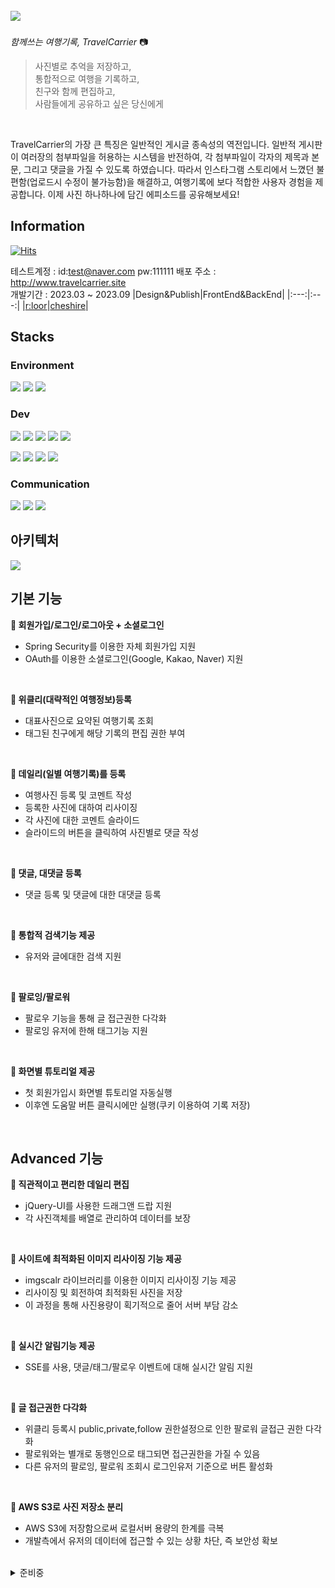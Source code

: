  <img src="https://github.com/Team-Gongkal/TravelCarrier/assets/89832538/8fad71c0-63ea-49e1-8c1b-29e7d4ed6cb7"> &nbsp;
 ---
*함께쓰는 여행기록, TravelCarrier* :camera:

> 사진별로 추억을 저장하고, <br/>
통합적으로 여행을 기록하고, <br/>
친구와 함께 편집하고,<br/>
사람들에게 공유하고 싶은 당신에게

<br/>

TravelCarrier의 가장 큰 특징은 일반적인 게시글 종속성의 역전입니다. 일반적 게시판이 여러장의 첨부파일을 허용하는 시스템을 반전하여, 각 첨부파일이 각자의 제목과 본문, 그리고 댓글을 가질 수 있도록 하였습니다. 따라서 인스타그램 스토리에서 느꼈던 불편함(업로드시 수정이 불가능함)을 해결하고, 여행기록에 보다 적합한 사용자 경험을 제공합니다. 이제 사진 하나하나에 담긴 에피소드를 공유해보세요!

## Information
[![Hits](https://hits.seeyoufarm.com/api/count/incr/badge.svg?url=https%3A%2F%2Fgithub.com%2FcheshireHYUN%2FTravelCarrier&count_bg=%2381C5E0&title_bg=%23D0D0D0&icon=&icon_color=%23E7E7E7&title=hits&edge_flat=false)](https://hits.seeyoufarm.com)

테스트계정 : id:test@naver.com pw:111111
배포 주소 : http://www.travelcarrier.site <br/>
개발기간 : 2023.03 ~ 2023.09
|Design&Publish|FrontEnd&BackEnd|
|:---:|:---:|
|[r:loor](https://github.com/CutieYundung)|[cheshire](https://github.com/cheshireHYUN)|
 



## Stacks
### Environment
<img src="https://img.shields.io/badge/AWS EC2-FF9900?style=flat-square&logo=amazonec2&logoColor=black"/> <img src="https://img.shields.io/badge/AWS S3-E34F26?style=flat-square&logo=amazons3&logoColor=white"/> <img src="https://img.shields.io/badge/AWS RDS-527FFF?style=flat-square&logo=amazonrds&logoColor=white"/> 
### Dev
<img src="https://img.shields.io/badge/java-007396?style=flat&logo=java&logoColor=white">&nbsp;<img src="https://img.shields.io/badge/SpringBoot-6DB33F?style=flat&logo=springboot&logoColor=white"/>&nbsp;<img src="https://img.shields.io/badge/JPA-4FC08D?style=flat&logo=jpa&logoColor=white"/>&nbsp;<img src="https://img.shields.io/badge/MySQL-4479A1?style=flat&logo=mysql&logoColor=white"/>&nbsp;<img src="https://img.shields.io/badge/Thymeleaf-005F0F?style=flat&logo=thymeleaf&logoColor=white"/>


<img src="https://img.shields.io/badge/HTML-E34F26?style=flat&logo=html5&logoColor=white"/>&nbsp;<img src="https://img.shields.io/badge/CSS-1572B6?style=flat&logo=css3&logoColor=white"/>&nbsp;<img src="https://img.shields.io/badge/JavaScript-F7DF1E?style=flat&logo=javascript&logoColor=white"/>&nbsp;<img src="https://img.shields.io/badge/JQuery-0769AD?style=flat&logo=jquery&logoColor=white"/>


### Communication
<img src="https://img.shields.io/badge/Git-F05032?style=flat&logo=git&logoColor=white"/>&nbsp;<img src="https://img.shields.io/badge/Github-181717?style=flat&logo=github&logoColor=white"/>&nbsp;<img src="https://img.shields.io/badge/Notion-000000?style=flat&logo=notion&logoColor=white"/> 

## 아키텍처
 <img src="https://github.com/Team-Gongkal/TravelCarrier/assets/89832538/ddba4131-4dac-4626-b817-e231a186e3cf">

## 기본 기능
<b>📁 회원가입/로그인/로그아웃 + 소셜로그인</b>
  - Spring Security를 이용한 자체 회원가입 지원
  - OAuth를 이용한 소셜로그인(Google, Kakao, Naver) 지원
<br/>

<b>📁 위클리(대략적인 여행정보)등록 </b>
  - 대표사진으로 요약된 여행기록 조회
  - 태그된 친구에게 해당 기록의 편집 권한 부여
<br/>

<b>📁 데일리(일별 여행기록)를 등록</b>
  - 여행사진 등록 및 코멘트 작성
  - 등록한 사진에 대하여 리사이징
  - 각 사진에 대한 코멘트 슬라이드
  - 슬라이드의 버튼을 클릭하여 사진별로 댓글 작성
<br/>

<b>📁 댓글, 대댓글 등록</b>
  - 댓글 등록 및 댓글에 대한 대댓글 등록
<br/>

<b>📁 통합적 검색기능 제공</b>
  - 유저와 글에대한 검색 지원
<br/>

<b>📁 팔로잉/팔로워</b>
  - 팔로우 기능을 통해 글 접근권한 다각화
  - 팔로잉 유저에 한해 태그기능 지원
<br/>

<b>📁 화면별 튜토리얼 제공</b>
  - 첫 회원가입시 화면별 튜토리얼 자동실행
  - 이후엔 도움말 버튼 클릭시에만 실행(쿠키 이용하여 기록 저장)
<br/>

## Advanced 기능
<b>📁 직관적이고 편리한 데일리 편집</b>
  - jQuery-UI를 사용한 드래그앤 드랍 지원
  - 각 사진객체를 배열로 관리하여 데이터를 보장
<br/>

<b>📁 사이트에 최적화된 이미지 리사이징 기능 제공</b>
  - imgscalr 라이브러리를 이용한 이미지 리사이징 기능 제공
  - 리사이징 및 회전하여 최적화된 사진을 저장
  - 이 과정을 통해 사진용량이 획기적으로 줄어 서버 부담 감소
<br/>

<b>📁 실시간 알림기능 제공</b>
  - SSE를 사용, 댓글/태그/팔로우 이벤트에 대해 실시간 알림 지원
<br/>

<b>📁 글 접근권한 다각화</b>
  - 위클리 등록시 public,private,follow 권한설정으로 인한 팔로워 글접근 권한 다각화
  - 팔로워와는 별개로 동행인으로 태그되면 접근권한을 가질 수 있음
  - 다른 유저의 팔로잉, 팔로워 조회시 로그인유저 기준으로 버튼 활성화
<br/>

<b>📁 AWS S3로 사진 저장소 분리</b>
  - AWS S3에 저장함으로써 로컬서버 용량의 한계를 극복
  - 개발측에서 유저의 데이터에 접근할 수 있는 상황 차단, 즉 보안성 확보
<br/>



<details>
<summary>준비중</summary>
<div markdown="1">

## 화면 구성
### 로그인
### 메인
### 마이페이지
### 위클리
### 데일리
### 친구 프로필

</div>
</details>




